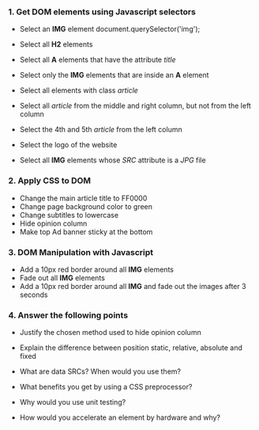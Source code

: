 ### 1. Get DOM elements using Javascript selectors

* Select an __IMG__ element
document.querySelector('img');

* Select all __H2__ elements
* Select all __A__ elements that have the attribute _title_
* Select only the __IMG__ elements that are inside an __A__ element
* Select all elements with class _article_
* Select all _article_ from the middle and right column, but not from the left column
* Select the 4th and 5th _article_ from the left column
* Select the logo of the website
* Select all __IMG__ elements whose _SRC_ attribute is a _JPG_ file

### 2. Apply CSS to DOM

* Change the main article title to FF0000
* Change page background color to green
* Change subtitles to lowercase
* Hide opinion column
* Make top Ad banner sticky at the bottom

### 3. DOM Manipulation with Javascript

* Add a 10px red border around all __IMG__ elements 
* Fade out all __IMG__ elements
* Add a 10px red border around all __IMG__ and fade out the images after 3 seconds

### 4. Answer the following points

* Justify the chosen method used to hide opinion column

* Explain the difference between position static, relative, absolute and fixed

* What are data SRCs? When would you use them?

* What benefits you get by using a CSS preprocessor?

* Why would you use unit testing?

* How would you accelerate an element by hardware and why?



